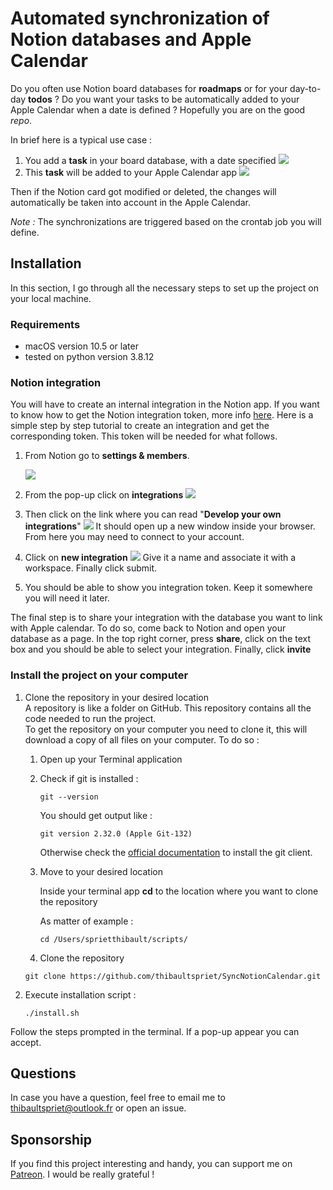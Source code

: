 # Automated synchronization of Notion databases and Apple Calendar

Do you often use Notion board databases for **roadmaps** or for your day-to-day **todos** ? Do you want your tasks to be automatically added to your Apple Calendar when a date is defined ? Hopefully you are on the good *repo*.

In brief here is a typical use case :  

1. You add a **task** in your board database, with a date specified
![](./img/add_to_do.png)
1. This **task** will be added to your Apple Calendar app
![](./img/task_calendar.png)

Then if the Notion card got modified or deleted, the changes will automatically be taken into account in the Apple Calendar.

*Note :* The synchronizations are triggered based on the crontab job you will define.

## Installation

In this section, I go through all the necessary steps to set up the project on your local machine.

### Requirements
* macOS version 10.5 or later
* tested on python version 3.8.12

### Notion integration

You will have to create an internal integration in the Notion app. If you want to know how to get the Notion integration token, more info [here](https://developers.notion.com/docs/authorization). Here is a simple step by step tutorial to create an integration and get the corresponding token. This token will be needed for what follows.

1. From Notion go to **settings & members**. 

    ![](./img/settings%20&%20members.png)
1. From the pop-up click on **integrations**
    ![](./img/integrations.png)
1. Then click on the link where you can read "**Develop your own integrations**"
    ![](./img/develop.png)
    It should open up a new window inside your browser. From here you may need to connect to your account.
1. Click on **new integration**
    ![](./img/new.png)
    Give it a name and associate it with a workspace. Finally click submit.
1. You should be able to show you integration token. Keep it somewhere you will need it later.

The final step is to share your integration with the database you want to link with Apple calendar. To do so, come back to Notion and open your database as a page. In the top right corner, press **share**, click on the text box and you should be able to select your integration. Finally, click **invite**

### Install the project on your computer

1. Clone the repository in your desired location  
    A repository is like a folder on GitHub. This repository contains all the code needed to run the project.  
    To get the repository on your computer you need to clone it, this will download a copy of all files on your computer. To do so :  
    1. Open up your Terminal application
    1. Check if git is installed :
        ```shell
        git --version
        ``` 
        You should get output like :

        ```shell
        git version 2.32.0 (Apple Git-132)
        ```
        Otherwise check the [official documentation](https://git-scm.com/book/en/v2/Getting-Started-Installing-Git) to install the git client.
    1. Move to your desired location
        
        Inside your terminal app **cd** to the location where you want to clone the repository
        
        As matter of example :
        
        ```shell
        cd /Users/sprietthibault/scripts/
        ```
    
    1. Clone the repository

    ```shell
    git clone https://github.com/thibaultspriet/SyncNotionCalendar.git
    ```
1. Execute installation script :
    ```shell
    ./install.sh
    ```
Follow the steps prompted in the terminal. If a pop-up appear you can accept.

## Questions

In case you have a question, feel free to email me to [thibaultspriet@outlook.fr](mailto:thibaultspriet@outlook.fr) or open an issue.

## Sponsorship  

If you find this project interesting and handy, you can support me on [Patreon](https://patreon.com/code_tibo). I would be really grateful !
